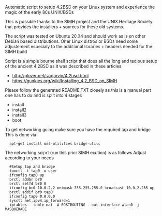 Automatic script to setup 4.2BSD on your Linux system and experience
the magic of the early 80s UNIX/BSDs 

This is possible thanks to the SIMH project and the UNIX Heritage Society 
that provides the installers + sources for these old systems. 

The script was tested on Ubuntu 20.04 and should work as is on other 
Debian based distributions. Oher Linux distros or BSDs need some adjustement 
especialy to the additional libraries + headers needed for the SIMH build 

Script is a simple bourne shell script that does all the long and tedious 
setup of the ancient 4.2BSD as it was described in these articles 

 - http://plover.net/~agarvin/4.2bsd.html
 - https://gunkies.org/wiki/Installing_4.2_BSD_on_SIMH

Please follow the generated README.TXT closely as this is a manual part 
one has to do and is split into 4 stages 

 - install      
 - install2 
 - install3 
 - boot 

To get networking going make sure you have the required tap and bridge 
This is done via 
```
  apt–get install uml-utilities bridge-utils 
```
The networking sciprt (run this prior SIMH exution) is as follows 
Adjust according to your needs  
```
  #Setup tap and bridge 
  tunctl -t tap0 -u user
  ifconfig tap0 up
  brctl addbr br0
  brctl setfd br0 0
  ifconfig br0 10.0.2.2 netmask 255.255.255.0 broadcast 10.0.2.255 up
  brctl addif br0 tap0  
  ifconfig tap0 0.0.0.0
  sysctl net.ipv4.ip_forward=1
  iptables --table nat -A POSTROUTING --out-interface wlan0 -j MASQUERADE
  ```


